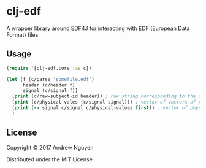 # clj-edf

A wrapper library around [EDF4J](https://github.com/MIOB/EDF4J) for
interacting with EDF (European Data Format) files

## Usage

```clojure
(require '[clj-edf.core :as c])

(let [f (c/parse "somefile.edf")
      header (c/header f)
      signal (c/signal f)]
  (print (c/raw-subject-id header)) ; raw string corresponding to the subject id field
  (print (c/physical-vales (c/signal signal))) ; vector of vectors of physical/physiological values
  (print (-> signal c/signal c/physical-values first)) ; vector of physical values of first signal
  )
```

## License

Copyright © 2017 Andrew Nguyen

Distributed under the MIT License